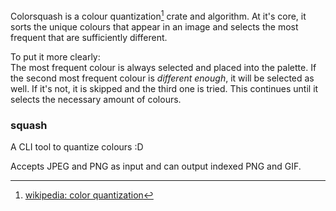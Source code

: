 Colorsquash is a colour quantization[^1] crate and algorithm.
At it's core, it sorts the unique colours that appear in an image
and selects the most frequent that are sufficiently different.

To put it more clearly:  
The most frequent colour is always selected and placed into the palette.
If the second most frequent colour is *different enough*, it will be selected
as well. If it's not, it is skipped and the third one is tried. This continues
until it selects the necessary amount of colours.

[^1]: [wikipedia: color quantization](https://en.wikipedia.org/wiki/Color_quantization)

### squash
A CLI tool to quantize colours :D

Accepts JPEG and PNG as input and can output indexed PNG and GIF.